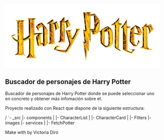 ![Harry Potter](/src/images/HarryPotterLogo.png)

## Buscador de personajes de Harry Potter

Buscador de personajes de Harry Potter donde se puede seleccionar uno en concreto y obtener más infomación sobre el.

Proyecto realizado con React que dispone de la siguiente estructura:

/
`- _src
   |- components
   |  |- CharacterList
   |  |- CharacterCard
   |  |- Filters
   |- images
   |- services
   |    |- FetchPotter

Make with <i class="fas fa-heart"></i> by Victoria Diro